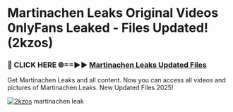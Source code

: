 # Martinachen Leaks Original Videos 0nlyFans Leaked - Files Updated! (2kzos)

<h3>🔴 CLICK HERE 🌐==►► <a href="https://tinyurl.com/2wckxsce" rel="nofollow">Martinachen Leaks Updated Files</a></h3>

Get Martinachen Leaks and all content. Now you can access all videos and pictures of Martinachen Leaks. New Updated Files 2025!

[![2kzos](https://i.imgur.com/AFduVYN.gif)](https://tinyurl.com/2wckxsce)
martinachen leak